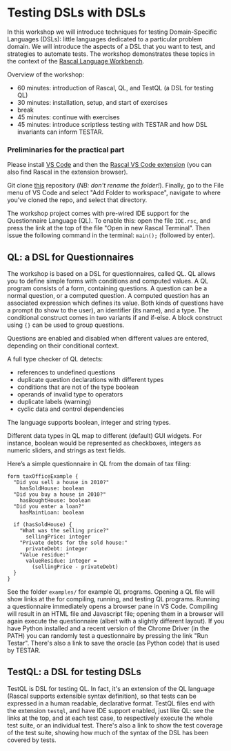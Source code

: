 
# Testing DSLs with DSLs


In this workshop we will introduce techniques for testing Domain-Specific Languages (DSLs): little languages dedicated to a particular problem domain.
We will introduce the aspects of a DSL that you want to test, and strategies to automate tests.
The workshop demonstrates these topics in the context of the [Rascal Language Workbench](https://www.rascal-mpl.org/).

Overview of the workshop:
- 60 minutes: introduction of Rascal, QL, and TestQL (a DSL for testing QL)
- 30 minutes: installation, setup, and start of exercises
- break
- 45 minutes: continue with exercises
- 45 minutes: introduce scriptless testing with TESTAR and how DSL invariants can inform TESTAR.


### Preliminaries for the practical part

Please install [VS Code](https://code.visualstudio.com/) and then the [Rascal VS Code extension](https://marketplace.visualstudio.com/items?itemName=usethesource.rascalmpl) (you can also find Rascal in the extension browser).

Git clone [this](https://github.com/cwi-swat/testing-dsls-with-dsls) repository (_NB: don't rename the folder!_). Finally, go to the File menu of VS Code and select "Add Folder to workspace", navigate to where you've cloned the repo, and select that directory. 

The workshop project comes with pre-wired IDE support for the Questionnaire Language (QL). 
To enable this: open the file `IDE.rsc`, and press the link at the top of the file "Open in new Rascal Terminal".
Then issue the following command in the terminal: `main();` (followed by enter).

## QL: a DSL for Questionnaires

The workshop is based on a DSL for questionnaires, called QL. QL allows you to define simple forms with conditions and computed values.
A QL program consists of a form, containing questions. A question can be a normal question, or a computed question. A computed question has an associated expression which defines its value. Both kinds of questions have a prompt (to show to the user), an identifier (its name), and a type. The conditional construct comes in two variants if and if-else. A block construct using `{}` can be used to group questions.

Questions are enabled and disabled when different values are entered, depending on their conditional context.

A full type checker of QL detects:
- references to undefined questions
- duplicate question declarations with different types
- conditions that are not of the type boolean
- operands of invalid type to operators
- duplicate labels (warning)
- cyclic data and control dependencies

The language supports boolean, integer and string types.

Different data types in QL map to different (default) GUI widgets. For instance, boolean would be represented as checkboxes, integers as numeric sliders, and strings as text fields.

Here’s a simple questionnaire in QL from the domain of tax filing:
```
form taxOfficeExample { 
  "Did you sell a house in 2010?"
    hasSoldHouse: boolean
  "Did you buy a house in 2010?"
    hasBoughtHouse: boolean
  "Did you enter a loan?"
    hasMaintLoan: boolean
    
  if (hasSoldHouse) {
    "What was the selling price?"
      sellingPrice: integer
    "Private debts for the sold house:"
      privateDebt: integer
    "Value residue:"
      valueResidue: integer = 
        (sellingPrice - privateDebt)
  }
}
```

See the folder `examples/` for example QL programs. Opening a QL file will show links at the for compiling, running, and testing QL programs. 
Running a questionnaire immediately opens a browser pane in VS Code. Compiling will result in an HTML file and Javascript file; opening
them in a browser will again execute the questionnaire (albeit with a slightly different layout).
If you have Python installed and a recent version of the Chrome Driver (in the PATH) you can randomly test a questionnaire by pressing the link "Run Testar". 
There's also a link to save the oracle (as Python code) that is used by TESTAR. 


## TestQL: a DSL for testing DSLs

TestQL is DSL for testing QL. In fact, it's an extension of the QL language (Rascal supports extensible syntax definition), so that tests can be expressed in a
human readable, declarative format. TestQL files end with the extension `testql`, and have IDE support enabled, just like QL: see the links at the top, and at
each test case, to respectively execute the whole test suite, or an individual test. There's also a link to show the test coverage of the test suite, showing how much of the syntax of the DSL has been covered by tests. 









